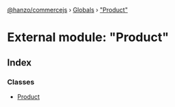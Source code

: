[@hanzo/commercejs](../README.md) › [Globals](../globals.md) › ["Product"](_product_.md)

# External module: "Product"

## Index

### Classes

* [Product](../classes/_product_.product.md)
